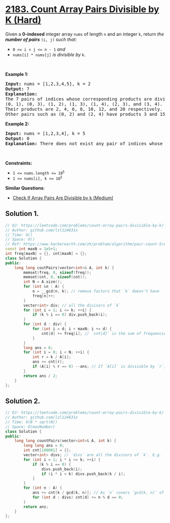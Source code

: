 # [2183. Count Array Pairs Divisible by K (Hard)](https://leetcode.com/problems/count-array-pairs-divisible-by-k/)

<p>Given a <strong>0-indexed</strong> integer array <code>nums</code> of length <code>n</code> and an integer <code>k</code>, return <em>the <strong>number of pairs</strong></em> <code>(i, j)</code> <em>such that:</em></p>

<ul>
	<li><code>0 &lt;= i &lt; j &lt;= n - 1</code> <em>and</em></li>
	<li><code>nums[i] * nums[j]</code> <em>is divisible by</em> <code>k</code>.</li>
</ul>

<p>&nbsp;</p>
<p><strong>Example 1:</strong></p>

<pre><strong>Input:</strong> nums = [1,2,3,4,5], k = 2
<strong>Output:</strong> 7
<strong>Explanation:</strong> 
The 7 pairs of indices whose corresponding products are divisible by 2 are
(0, 1), (0, 3), (1, 2), (1, 3), (1, 4), (2, 3), and (3, 4).
Their products are 2, 4, 6, 8, 10, 12, and 20 respectively.
Other pairs such as (0, 2) and (2, 4) have products 3 and 15 respectively, which are not divisible by 2.    
</pre>

<p><strong>Example 2:</strong></p>

<pre><strong>Input:</strong> nums = [1,2,3,4], k = 5
<strong>Output:</strong> 0
<strong>Explanation:</strong> There does not exist any pair of indices whose corresponding product is divisible by 5.
</pre>

<p>&nbsp;</p>
<p><strong>Constraints:</strong></p>

<ul>
	<li><code>1 &lt;= nums.length &lt;= 10<sup>5</sup></code></li>
	<li><code>1 &lt;= nums[i], k &lt;= 10<sup>5</sup></code></li>
</ul>


**Similar Questions**:
* [Check If Array Pairs Are Divisible by k (Medium)](https://leetcode.com/problems/check-if-array-pairs-are-divisible-by-k/)

## Solution 1.

```cpp
// OJ: https://leetcode.com/problems/count-array-pairs-divisible-by-k/
// Author: github.com/lzl124631x
// Time: O()
// Space: O()
// Ref: https://www.hackerearth.com/zh/problem/algorithm/pair-count-5/editorial/
const int maxN = 1e5+1;
int freq[maxN] = {}, cnt[maxN] = {};
class Solution {
public:
    long long coutPairs(vector<int>& A, int k) {
        memset(freq, 0, sizeof(freq));
        memset(cnt, 0, sizeof(cnt));
        int N = A.size();
        for (int &n : A) {
            n = __gcd(n, k); // remove factors that `k` doesn't have
            freq[n]++;
        }
        vector<int> div; // all the divisors of `k`
        for (int i = 1; i <= k; ++i) {
            if (k % i == 0) div.push_back(i);
        }
        for (int d : div) {
            for (int i = d; i < maxN; i += d) {
                cnt[d] += freq[i]; // `cnt[d]` is the sum of frequencies of A[i] that are multiple of `d`.
            }
        }
        long ans = 0;
        for (int i = 0; i < N; ++i) {
            int r = k / A[i];
            ans += cnt[r];
            if (A[i] % r == 0) --ans; // If `A[i]` is divisible by `r`, `cnt[r]` counts `A[i]` in so we need to minus one.
        }
        return ans / 2;
    }
};
```

## Solution 2.

```cpp
// OJ: https://leetcode.com/problems/count-array-pairs-divisible-by-k/
// Author: github.com/lzl124631x
// Time: O(N * sqrt(N))
// Space: O(maxNumber)
class Solution {
public:
    long long countPairs(vector<int>& A, int k) {
        long long ans = 0;
        int cnt[100001] = {};
        vector<int> divs; // `divs` are all the divisors of `k`. E.g. `k = 12, divs = [1,12,2,6,3,4]` or `k = 30, divs = [1,30,2,14,3,10,5,6]1
        for (int i = 1; i * i <= k; ++i) {
            if (k % i == 0) {
                divs.push_back(i);
                if (i * i < k) divs.push_back(k / i);
            }
        }
        for (int n : A) {
            ans += cnt[k / gcd(k, n)]; // As `n` covers `gcd(k, n)` of `k`, the other number needs to cover `k / gcd(k, n)`
            for (int d : divs) cnt[d] += n % d == 0;
        }
        return ans;
    }
};
```